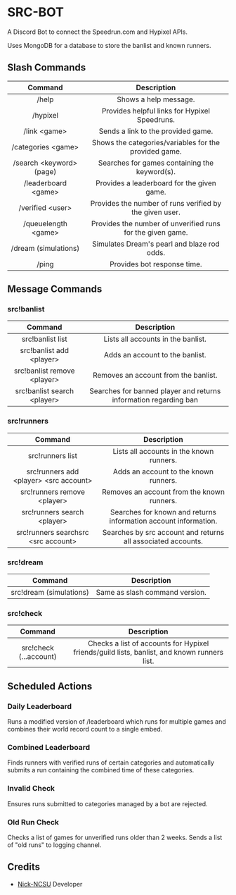 # SRC-BOT
A Discord Bot to connect the Speedrun.com and Hypixel APIs.

Uses MongoDB for a database to store the banlist and known runners.

## Slash Commands
Command|Description
:-----:|:-----:
/help|Shows a help message.
/hypixel|Provides helpful links for Hypixel Speedruns.
/link \<game>|Sends a link to the provided game.
/categories \<game>|Shows the categories/variables for the provided game.
/search \<keyword> (page)|Searches for games containing the keyword(s).
/leaderboard \<game>|Provides a leaderboard for the given game.
/verified \<user>|Provides the number of runs verified by the given user.
/queuelength \<game>|Provides the number of unverified runs for the given game. 
/dream (simulations)|Simulates Dream\'s pearl and blaze rod odds.
/ping|Provides bot response time.

## Message Commands
### src!banlist
Command|Description
:-----:|:-----:
src!banlist list|Lists all accounts in the banlist.
src!banlist add \<player>|Adds an account to the banlist.
src!banlist remove \<player>|Removes an account from the banlist.
src!banlist search \<player>|Searches for banned player and returns information regarding ban

### src!runners
Command|Description
:-----:|:-----:
src!runners list|Lists all accounts in the known runners.
src!runners add \<player> \<src account>|Adds an account to the known runners.
src!runners remove \<player>|Removes an account from the known runners.
src!runners search \<player>|Searches for known and returns information account information.
src!runners searchsrc \<src account>| Searches by src account and returns all associated accounts.

### src!dream
Command|Description
:-----:|:-----:
src!dream (simulations)|Same as slash command version.

### src!check
Command|Description
:-----:|:-----:
src!check (...account)|Checks a list of accounts for Hypixel friends/guild lists, banlist, and known runners list.

## Scheduled Actions
### Daily Leaderboard
Runs a modified version of /leaderboard which runs for multiple games and combines their world record count to a single embed.

### Combined Leaderboard
Finds runners with verified runs of certain categories and automatically submits a run containing the combined time of these categories.

### Invalid Check
Ensures runs submitted to categories managed by a bot are rejected.

### Old Run Check
Checks a list of games for unverified runs older than 2 weeks. Sends a list of "old runs" to logging channel.

## Credits
* [Nick-NCSU](https://github.com/Nick-NCSU) Developer
